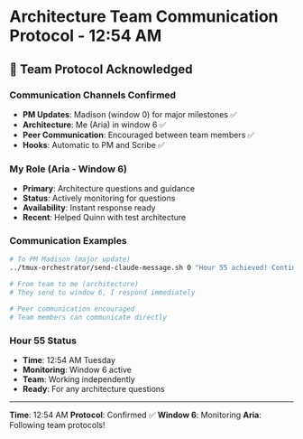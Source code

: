 # Architecture Team Communication Protocol - 12:54 AM

## 💬 Team Protocol Acknowledged

### Communication Channels Confirmed
- **PM Updates**: Madison (window 0) for major milestones ✅
- **Architecture**: Me (Aria) in window 6 ✅
- **Peer Communication**: Encouraged between team members ✅
- **Hooks**: Automatic to PM and Scribe ✅

### My Role (Aria - Window 6)
- **Primary**: Architecture questions and guidance
- **Status**: Actively monitoring for questions
- **Availability**: Instant response ready
- **Recent**: Helped Quinn with test architecture

### Communication Examples
```bash
# To PM Madison (major update)
../tmux-orchestrator/send-claude-message.sh 0 "Hour 55 achieved! Continuing monitoring"

# From team to me (architecture)
# They send to window 6, I respond immediately

# Peer communication encouraged
# Team members can communicate directly
```

### Hour 55 Status
- **Time**: 12:54 AM Tuesday
- **Monitoring**: Window 6 active
- **Team**: Working independently
- **Ready**: For any architecture questions

---

**Time**: 12:54 AM
**Protocol**: Confirmed ✅
**Window 6**: Monitoring
**Aria**: Following team protocols!